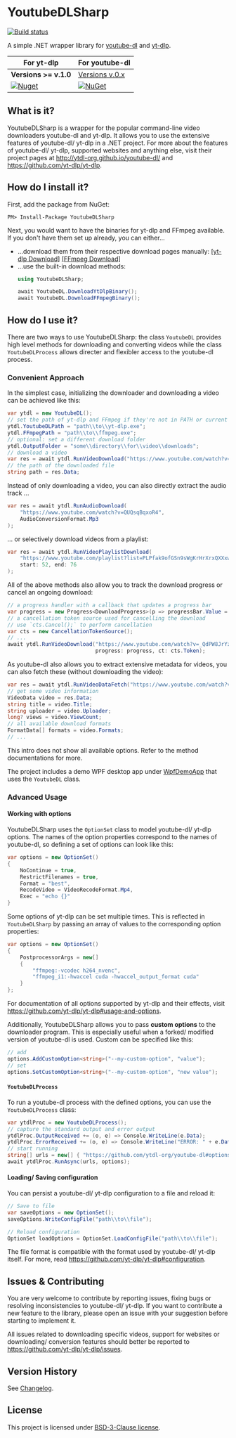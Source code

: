 # YoutubeDLSharp

[![Build status](https://bluegrams.visualstudio.com/vividl/_apis/build/status/youtubedlsharp-ci)](https://bluegrams.visualstudio.com/vividl/_build/latest?definitionId=3)

A simple .NET wrapper library for [youtube-dl](https://github.com/ytdl-org/youtube-dl) and [yt-dlp](https://github.com/yt-dlp/yt-dlp).

| For **yt-dlp** | For **youtube-dl** |
| --- | --- |
| **Versions >= v.1.0**  | [Versions v.0.x](https://github.com/Bluegrams/YoutubeDLSharp/tree/v.0.x)
| [![Nuget](https://img.shields.io/nuget/vpre/YoutubeDLSharp?color=blue)](https://www.nuget.org/packages/YoutubeDLSharp/1.0.0-beta4) | [![NuGet](https://img.shields.io/badge/nuget-v.0.4.3-blue)](https://www.nuget.org/packages/YoutubeDLSharp/0.4.3)

## What is it?

YoutubeDLSharp is a wrapper for the popular command-line video downloaders youtube-dl and yt-dlp.
It allows you to use the extensive features of youtube-dl/ yt-dlp in a .NET project.
For more about the features of youtube-dl/ yt-dlp, supported websites and anything else, visit their project pages at http://ytdl-org.github.io/youtube-dl/ and https://github.com/yt-dlp/yt-dlp.

## How do I install it?

First, add the package from NuGet:

```
PM> Install-Package YoutubeDLSharp
```

Next, you would want to have the binaries for yt-dlp and FFmpeg available.
If you don't have them set up already, you can either...

- ...download them from their respective download pages manually: [[yt-dlp Download]](https://github.com/yt-dlp/yt-dlp/releases/latest) [[FFmpeg Download]](https://ffmpeg.org/download.html)
- ...use the built-in download methods:
    ```csharp
    using YoutubeDLSharp;

    await YoutubeDL.DownloadYtDlpBinary();
    await YoutubeDL.DownloadFFmpegBinary();
    ```

## How do I use it?

There are two ways to use YoutubeDLSharp: the class `YoutubeDL` provides high level methods for downloading and converting videos
while the class `YoutubeDLProcess` allows directer and flexibler access to the youtube-dl process.

### Convenient Approach

In the simplest case, initializing the downloader and downloading a video can be achieved like this:

```csharp
var ytdl = new YoutubeDL();
// set the path of yt-dlp and FFmpeg if they're not in PATH or current directory
ytdl.YoutubeDLPath = "path\\to\\yt-dlp.exe";
ytdl.FFmpegPath = "path\\to\\ffmpeg.exe";
// optional: set a different download folder
ytdl.OutputFolder = "some\\directory\\for\\video\\downloads";
// download a video
var res = await ytdl.RunVideoDownload("https://www.youtube.com/watch?v=_QdPW8JrYzQ");
// the path of the downloaded file
string path = res.Data;
```

Instead of only downloading a video, you can also directly extract the audio track ...

```csharp
var res = await ytdl.RunAudioDownload(
    "https://www.youtube.com/watch?v=QUQsqBqxoR4",
    AudioConversionFormat.Mp3
);
```

... or selectively download videos from a playlist:

```csharp
var res = await ytdl.RunVideoPlaylistDownload(
    "https://www.youtube.com/playlist?list=PLPfak9ofGSn9sWgKrHrXrxQXXxwhCblaT",
    start: 52, end: 76
);
```

All of the above methods also allow you to track the download progress or cancel an ongoing download:

```csharp
// a progress handler with a callback that updates a progress bar
var progress = new Progress<DownloadProgress>(p => progressBar.Value = p.Progress);
// a cancellation token source used for cancelling the download
// use `cts.Cancel();` to perform cancellation
var cts = new CancellationTokenSource();
// ...
await ytdl.RunVideoDownload("https://www.youtube.com/watch?v=_QdPW8JrYzQ",
                            progress: progress, ct: cts.Token);
```

As youtube-dl also allows you to extract extensive metadata for videos, you can also fetch these (without downloading the video):

```csharp
var res = await ytdl.RunVideoDataFetch("https://www.youtube.com/watch?v=_QdPW8JrYzQ");
// get some video information
VideoData video = res.Data;
string title = video.Title;
string uploader = video.Uploader;
long? views = video.ViewCount;
// all available download formats
FormatData[] formats = video.Formats;
// ...
```

This intro does not show all available options. Refer to the method documentations for more.

The project includes a demo WPF desktop app under [WpfDemoApp](WpfDemoApp/MainWindow.xaml.cs) that uses the `YoutubeDL` class.

### Advanced Usage

#### Working with options

YoutubeDLSharp uses the `OptionSet` class to model youtube-dl/ yt-dlp options.
The names of the option properties correspond to the names of youtube-dl, so defining a set of options can look like this:

```csharp
var options = new OptionSet()
{
    NoContinue = true,
    RestrictFilenames = true,
    Format = "best",
    RecodeVideo = VideoRecodeFormat.Mp4,
    Exec = "echo {}"
}
```

Some options of yt-dlp can be set multiple times.
This is reflected in `YoutubeDLSharp` by passing an array of values to the corresponding option properties:

```csharp
var options = new OptionSet()
{
    PostprocessorArgs = new[]
    {
        "ffmpeg:-vcodec h264_nvenc",
        "ffmpeg_i1:-hwaccel cuda -hwaccel_output_format cuda"
    }
};
```

For documentation of all options supported by yt-dlp and their effects, visit https://github.com/yt-dlp/yt-dlp#usage-and-options.

Additionally, YoutubeDLSharp allows you to pass **custom options** to the downloader program.
This is especially useful when a forked/ modified version of youtube-dl is used.
Custom can be specified like this:

```csharp
// add
options.AddCustomOption<string>("--my-custom-option", "value");
// set
options.SetCustomOption<string>("--my-custom-option", "new value");
```

#### `YoutubeDLProcess`

To run a youtube-dl process with the defined options, you can use the `YoutubeDLProcess` class:

```csharp
var ytdlProc = new YoutubeDLProcess();
// capture the standard output and error output
ytdlProc.OutputReceived += (o, e) => Console.WriteLine(e.Data);
ytdlProc.ErrorReceived += (o, e) => Console.WriteLine("ERROR: " + e.Data);
// start running
string[] urls = new[] { "https://github.com/ytdl-org/youtube-dl#options" };
await ytdlProc.RunAsync(urls, options);
```

#### Loading/ Saving configuration

You can persist a youtube-dl/ yt-dlp configuration to a file and reload it:

```csharp
// Save to file
var saveOptions = new OptionSet();
saveOptions.WriteConfigFile("path\\to\\file");

// Reload configuration
OptionSet loadOptions = OptionSet.LoadConfigFile("path\\to\\file");
```

The file format is compatible with the format used by youtube-dl/ yt-dlp itself.
For more, read https://github.com/yt-dlp/yt-dlp#configuration.

## Issues & Contributing

You are very welcome to contribute by reporting issues, fixing bugs or resolving inconsistencies to youtube-dl/ yt-dlp.
If you want to contribute a new feature to the library, please open an issue with your suggestion before starting to implement it.

All issues related to downloading specific videos, support for websites or downloading/ conversion features should better be reported to https://github.com/yt-dlp/yt-dlp/issues.

## Version History

See [Changelog](https://github.com/Bluegrams/YoutubeDLSharp/blob/master/Changelog.md).

## License

This project is licensed under [BSD-3-Clause license](https://github.com/Bluegrams/YoutubeDLSharp/blob/master/LICENSE.txt).
